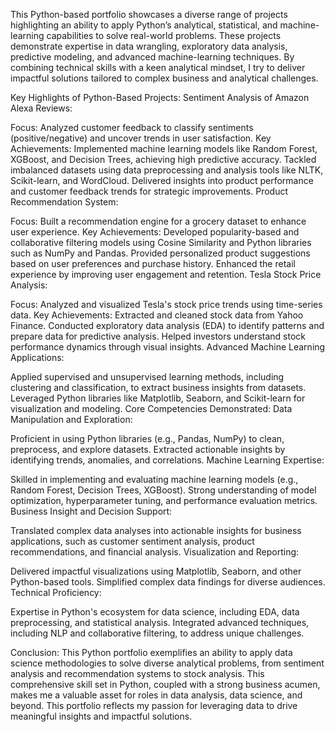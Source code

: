 This Python-based portfolio showcases a diverse range of projects highlighting an ability to apply Python’s analytical, statistical, and machine-learning capabilities to solve real-world problems. These projects demonstrate  expertise in data wrangling, exploratory data analysis, predictive modeling, and advanced machine-learning techniques. By combining technical skills with a keen analytical mindset, I try to deliver impactful solutions tailored to complex business and analytical challenges.

Key Highlights of Python-Based Projects:
Sentiment Analysis of Amazon Alexa Reviews:

Focus: Analyzed customer feedback to classify sentiments (positive/negative) and uncover trends in user satisfaction.
Key Achievements:
Implemented machine learning models like Random Forest, XGBoost, and Decision Trees, achieving high predictive accuracy.
Tackled imbalanced datasets using data preprocessing and analysis tools like NLTK, Scikit-learn, and WordCloud.
Delivered insights into product performance and customer feedback trends for strategic improvements.
Product Recommendation System:

Focus: Built a recommendation engine for a grocery dataset to enhance user experience.
Key Achievements:
Developed popularity-based and collaborative filtering models using Cosine Similarity and Python libraries such as NumPy and Pandas.
Provided personalized product suggestions based on user preferences and purchase history.
Enhanced the retail experience by improving user engagement and retention.
Tesla Stock Price Analysis:

Focus: Analyzed and visualized Tesla's stock price trends using time-series data.
Key Achievements:
Extracted and cleaned stock data from Yahoo Finance.
Conducted exploratory data analysis (EDA) to identify patterns and prepare data for predictive analysis.
Helped investors understand stock performance dynamics through visual insights.
Advanced Machine Learning Applications:

Applied supervised and unsupervised learning methods, including clustering and classification, to extract business insights from datasets.
Leveraged Python libraries like Matplotlib, Seaborn, and Scikit-learn for visualization and modeling.
Core Competencies Demonstrated:
Data Manipulation and Exploration:

Proficient in using Python libraries (e.g., Pandas, NumPy) to clean, preprocess, and explore datasets.
Extracted actionable insights by identifying trends, anomalies, and correlations.
Machine Learning Expertise:

Skilled in implementing and evaluating machine learning models (e.g., Random Forest, Decision Trees, XGBoost).
Strong understanding of model optimization, hyperparameter tuning, and performance evaluation metrics.
Business Insight and Decision Support:

Translated complex data analyses into actionable insights for business applications, such as customer sentiment analysis, product recommendations, and financial analysis.
Visualization and Reporting:

Delivered impactful visualizations using Matplotlib, Seaborn, and other Python-based tools.
Simplified complex data findings for diverse audiences.
Technical Proficiency:

Expertise in Python's ecosystem for data science, including EDA, data preprocessing, and statistical analysis.
Integrated advanced techniques, including NLP and collaborative filtering, to address unique challenges.

Conclusion:
This Python portfolio exemplifies an ability to apply data science methodologies to solve diverse analytical problems, from sentiment analysis and recommendation systems to stock analysis. This comprehensive skill set in Python, coupled with a strong business acumen, makes me a valuable asset for roles in data analysis, data science, and beyond. This portfolio reflects my passion for leveraging data to drive meaningful insights and impactful solutions.








